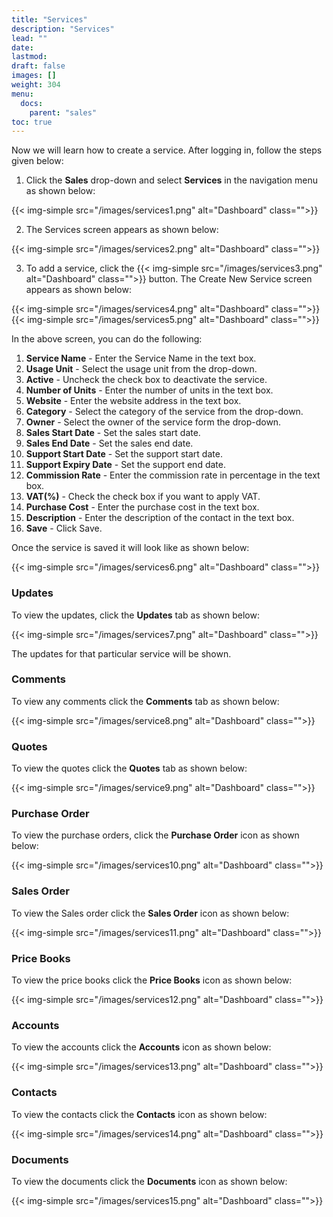 ```yaml
---
title: "Services"
description: "Services"
lead: ""
date:
lastmod:
draft: false
images: []
weight: 304
menu:
  docs:
    parent: "sales"
toc: true
---
```


Now we will learn how to create a service. After logging in, follow the steps given below:

1.	Click the **Sales** drop-down and select **Services** in the navigation menu as shown below:

 {{< img-simple src="/images/services1.png"  alt="Dashboard" class="">}}

2.	The Services screen appears as shown below:

 {{< img-simple src="/images/services2.png"  alt="Dashboard" class="">}}

3.	To add a service, click the  {{< img-simple src="/images/services3.png"  alt="Dashboard" class="">}} button. The Create New Service screen appears as shown below:

{{< img-simple src="/images/services4.png"  alt="Dashboard" class="">}}
{{< img-simple src="/images/services5.png"  alt="Dashboard" class="">}}

In the above screen, you can do the following:
1. **Service Name** - Enter the Service Name in the text box.
2. **Usage Unit** - Select the usage unit from the drop-down.
3. **Active** - Uncheck the check box to deactivate the service.
4. **Number of Units** - Enter the number of units in the text box.
5. **Website** - Enter the website address in the text box.
6. **Category** - Select the category of the service from the drop-down.
7. **Owner** - Select the owner of the service form the drop-down.
8. **Sales Start Date** - Set the sales start date.
9. **Sales End Date** - Set the sales end date.
10. **Support Start Date** - Set the support start date.
11. **Support Expiry Date** - Set the support end date.
12. **Commission Rate** - Enter the commission rate in percentage in the text box.
13. **VAT(%)** - Check the check box if you want to apply VAT.
14. **Purchase Cost** - Enter the purchase cost in the text box.
15.	**Description** - Enter the description of the contact in the text box.
16.	**Save** - Click Save.

Once the service is saved it will look like as shown below:

{{< img-simple src="/images/services6.png"  alt="Dashboard" class="">}}

### Updates

To view the updates, click the **Updates** tab as shown below:

{{< img-simple src="/images/services7.png"  alt="Dashboard" class="">}}

The updates for that particular service will be shown.

### Comments

To view any comments click the **Comments** tab as shown below:

{{< img-simple src="/images/service8.png"  alt="Dashboard" class="">}}

### Quotes

To view the quotes click the **Quotes** tab as shown below:

{{< img-simple src="/images/service9.png"  alt="Dashboard" class="">}}

### Purchase Order

To view the purchase orders, click the **Purchase Order** icon as shown below:

{{< img-simple src="/images/services10.png"  alt="Dashboard" class="">}}

### Sales Order

To view the Sales order click the **Sales Order** icon as shown below:

{{< img-simple src="/images/services11.png"  alt="Dashboard" class="">}}

### Price Books

To view the price books click the **Price Books** icon as shown below:

{{< img-simple src="/images/services12.png"  alt="Dashboard" class="">}}

### Accounts

To view the accounts click the **Accounts** icon as shown below:

{{< img-simple src="/images/services13.png"  alt="Dashboard" class="">}}

### Contacts

To view the contacts click the **Contacts** icon as shown below:

{{< img-simple src="/images/services14.png"  alt="Dashboard" class="">}}

### Documents

To view the documents click the **Documents** icon as shown below:

{{< img-simple src="/images/services15.png"  alt="Dashboard" class="">}}
